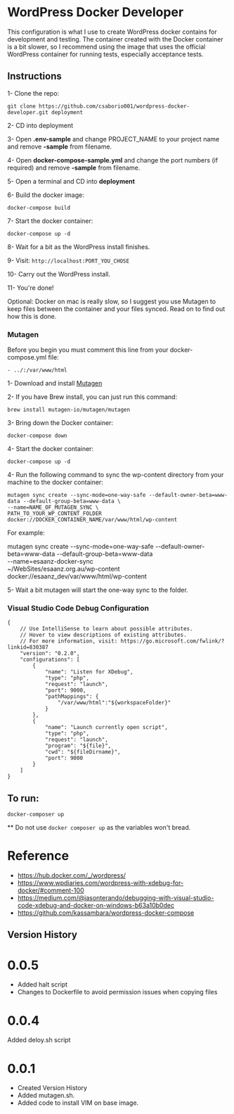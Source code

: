 # WordPress Docker Developer

This configuration is what I use to create WordPress docker contains for development and 
testing. The container created with the Docker container is a bit slower, so I recommend 
using the image that uses the official WordPress container for running tests, especially
acceptance tests.

## Instructions

1- Clone the repo:

```git clone https://github.com/csaborio001/wordpress-docker-developer.git deployment```

2- CD into deployment

3- Open **.env-sample** and change PROJECT_NAME to your project name and remove **-sample** from filename.

4- Open **docker-compose-sample.yml** and change the port numbers (if required) and remove **-sample** from filename.

5- Open a terminal and CD into **deployment**

6- Build the docker image:

```docker-compose build```

7- Start the docker container:

```docker-compose up -d```

8- Wait for a bit as the WordPress install finishes.

9- Visit: ``http://localhost:PORT_YOU_CHOSE``

10- Carry out the WordPress install.

11- You're done!

Optional: Docker on mac is really slow, so I suggest you use Mutagen to keep files between the container and your files synced. Read on to find out how this is done.

### Mutagen

Before you begin you must comment this line from your docker-compose.yml file:

```
- ../:/var/www/html
```

1- Download and install [Mutagen](https://mutagen.io)

2- If you have Brew install, you can just run this command:

```brew install mutagen-io/mutagen/mutagen```

3- Bring down the Docker container:

```docker-compose down```

4- Start the docker container:

```docker-compose up -d```

4- Run the following command to sync the wp-content directory from your machine to the docker container:

```
mutagen sync create --sync-mode=one-way-safe --default-owner-beta=www-data --default-group-beta=www-data \
--name=NAME_OF_MUTAGEN_SYNC \
PATH_TO_YOUR_WP_CONTENT_FOLDER docker://DOCKER_CONTAINER_NAME/var/www/html/wp-content
```

For example:

mutagen sync create --sync-mode=one-way-safe --default-owner-beta=www-data --default-group-beta=www-data \
--name=esaanz-docker-sync \
~/WebSites/esaanz.org.au/wp-content docker://esaanz_dev/var/www/html/wp-content

5- Wait a bit mutagen will start the one-way sync to the folder.

### Visual Studio Code Debug Configuration

```
{
    // Use IntelliSense to learn about possible attributes.
    // Hover to view descriptions of existing attributes.
    // For more information, visit: https://go.microsoft.com/fwlink/?linkid=830387
    "version": "0.2.0",
    "configurations": [
        {
            "name": "Listen for XDebug",
            "type": "php",
            "request": "launch",
            "port": 9000,
            "pathMappings": {
                "/var/www/html":"${workspaceFolder}"
            }
        },
        {
            "name": "Launch currently open script",
            "type": "php",
            "request": "launch",
            "program": "${file}",
            "cwd": "${fileDirname}",
            "port": 9000
        }
    ]
}
```

## To run:

```docker-composer up```

** Do not use `docker composer up` as the variables won't bread.

# Reference

* https://hub.docker.com/_/wordpress/
* https://www.wpdiaries.com/wordpress-with-xdebug-for-docker/#comment-100
* https://medium.com/@jasonterando/debugging-with-visual-studio-code-xdebug-and-docker-on-windows-b63a10b0dec
* https://github.com/kassambara/wordpress-docker-compose

## Version History

# 0.0.5

* Added halt script
* Changes to Dockerfile to avoid permission issues when copying files

# 0.0.4

Added deloy.sh script

# 0.0.1

* Created Version History
* Added mutagen.sh.
* Added code to install VIM on base image.